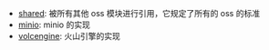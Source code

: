 
- [shared](/oss/oss-shared/): 被所有其他 oss 模块进行引用，它规定了所有的 oss 的标准
- [minio](/oss/oss-minio/): minio 的实现
- [volcengine](/oss/oss-volcengine-tos/): 火山引擎的实现
